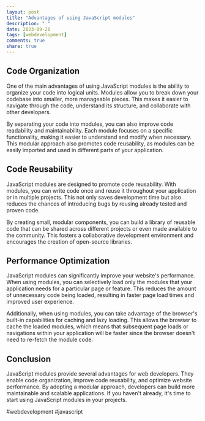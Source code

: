 ```yaml
---
layout: post
title: "Advantages of using JavaScript modules"
description: " "
date: 2023-09-26
tags: [webdevelopment]
comments: true
share: true
---
```


## Code Organization

One of the main advantages of using JavaScript modules is the ability to organize your code into logical units. Modules allow you to break down your codebase into smaller, more manageable pieces. This makes it easier to navigate through the code, understand its structure, and collaborate with other developers.

By separating your code into modules, you can also improve code readability and maintainability. Each module focuses on a specific functionality, making it easier to understand and modify when necessary. This modular approach also promotes code reusability, as modules can be easily imported and used in different parts of your application.

## Code Reusability

JavaScript modules are designed to promote code reusability. With modules, you can write code once and reuse it throughout your application or in multiple projects. This not only saves development time but also reduces the chances of introducing bugs by reusing already tested and proven code.

By creating small, modular components, you can build a library of reusable code that can be shared across different projects or even made available to the community. This fosters a collaborative development environment and encourages the creation of open-source libraries.

## Performance Optimization

JavaScript modules can significantly improve your website's performance. When using modules, you can selectively load only the modules that your application needs for a particular page or feature. This reduces the amount of unnecessary code being loaded, resulting in faster page load times and improved user experience.

Additionally, when using modules, you can take advantage of the browser's built-in capabilities for caching and lazy loading. This allows the browser to cache the loaded modules, which means that subsequent page loads or navigations within your application will be faster since the browser doesn't need to re-fetch the module code.

## Conclusion

JavaScript modules provide several advantages for web developers. They enable code organization, improve code reusability, and optimize website performance. By adopting a modular approach, developers can build more maintainable and scalable applications. If you haven't already, it's time to start using JavaScript modules in your projects.

#webdevelopment #javascript
